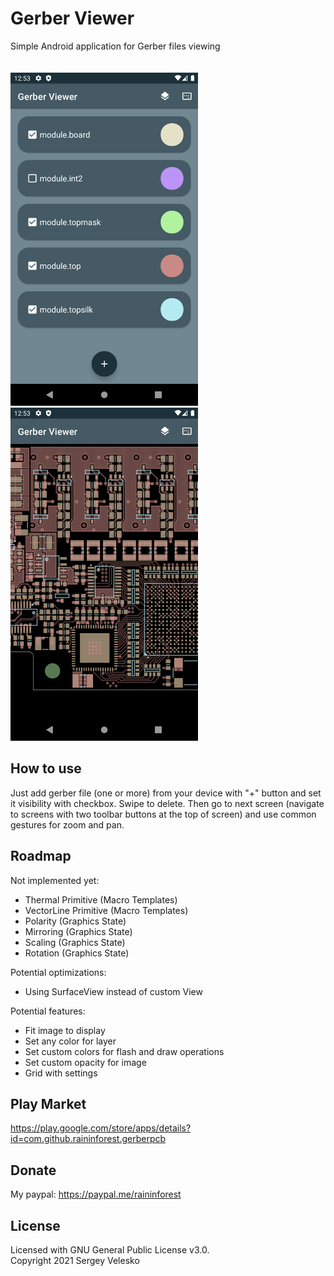 # Gerber Viewer
Simple Android application for Gerber files viewing<br/><br/><br/>
<img src="https://github.com/raininforest/gerber-pcb-android/raw/develop/screenshots/start_screen.png" alt="" width="300" height="533">
<img src="https://github.com/raininforest/gerber-pcb-android/raw/develop/screenshots/image_screen.png" alt="" width="300" height="533">
<br/>

## How to use
Just add gerber file (one or more) from your device with "+" button and set it visibility with checkbox. Swipe to delete. Then go to next screen (navigate to screens with two toolbar buttons at the top of screen) and use common gestures for zoom and pan.

## Roadmap
Not implemented yet:
- Thermal Primitive (Macro Templates)<br/>
- VectorLine Primitive (Macro Templates)<br/>
- Polarity (Graphics State)<br/>
- Mirroring (Graphics State)<br/>
- Scaling (Graphics State)<br/>
- Rotation (Graphics State)<br/>

Potential optimizations:
- Using SurfaceView instead of custom View<br/>

Potential features:
- Fit image to display<br/>
- Set any color for layer<br/>
- Set custom colors for flash and draw operations<br/>
- Set custom opacity for image<br/>
- Grid with settings<br/>

## Play Market
https://play.google.com/store/apps/details?id=com.github.raininforest.gerberpcb

## Donate
My paypal: https://paypal.me/raininforest

## License
Licensed with GNU General Public License v3.0.<br/>
Copyright 2021 Sergey Velesko
